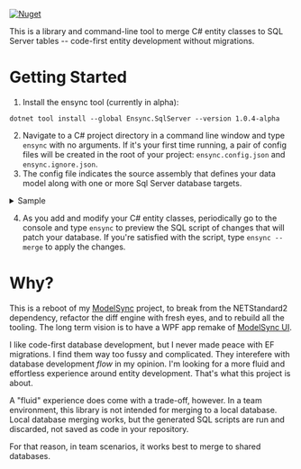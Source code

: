 [![Nuget](https://img.shields.io/nuget/v/Ensync.SqlServer)](https://www.nuget.org/packages/Ensync.SqlServer/)

This is a library and command-line tool to merge C# entity classes to SQL Server tables -- code-first entity development without migrations.

# Getting Started
1. Install the ensync tool (currently in alpha):
```
dotnet tool install --global Ensync.SqlServer --version 1.0.4-alpha
```
2. Navigate to a C# project directory in a command line window and type `ensync` with no arguments. If it's your first time running, a pair of config files will be created in the root of your project: `ensync.config.json` and `ensync.ignore.json`.
3. The config file indicates the source assembly that defines your data model along with one or more Sql Server database targets.

<details>
  <summary>Sample</summary>
  
  ```json
{
  "AssemblyPath": ".\\bin\\Debug\\net8.0\\LiteInvoice.Database.dll",
  "DatabaseTargets": [
    {
      "Name": "DefaultConnection",
      "Type": "SqlServer",
      "ConnectionString": "Server=(localdb)\\mssqllocaldb;Database=LiteInvoiceNet8;Integrated Security=true",
      "IsProduction": false
    }
  ]
}
```

</details>

4. As you add and modify your C# entity classes, periodically go to the console and type `ensync` to preview the SQL script of changes that will patch your database. If you're satisfied with the script, type `ensync --merge` to apply the changes.

# Why?
This is a reboot of my [ModelSync](https://github.com/adamfoneil/ModelSync) project, to break from the NETStandard2 dependency, refactor the diff engine with fresh eyes, and to rebuild all the tooling. The long term vision is to have a WPF app remake of [ModelSync UI](https://aosoftware.net/modelsync/).

I like code-first database development, but I never made peace with EF migrations. I find them way too fussy and complicated. They interefere with database development *flow* in my opinion. I'm looking for a more fluid and effortless experience around entity development. That's what this project is about.

A "fluid" experience does come with a trade-off, however. In a team environment, this library is not intended for merging to a local database. Local database merging works, but the generated SQL scripts are run and discarded, not saved as code in your repository.

For that reason, in team scenarios, it works best to merge to shared databases.
